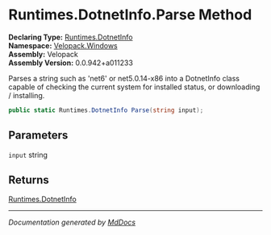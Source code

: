 ﻿<!--  
  <auto-generated>   
    The contents of this file were generated by a tool.  
    Changes to this file may be list if the file is regenerated  
  </auto-generated>   
-->

# Runtimes.DotnetInfo.Parse Method

**Declaring Type:** [Runtimes.DotnetInfo](../index.md)  
**Namespace:** [Velopack.Windows](../../../index.md)  
**Assembly:** Velopack  
**Assembly Version:** 0.0.942+a011233

Parses a string such as 'net6' or net5.0.14\-x86 into a DotnetInfo class capable of checking the current system for installed status, or downloading \/ installing.

```csharp
public static Runtimes.DotnetInfo Parse(string input);
```

## Parameters

`input`  string

## Returns

[Runtimes.DotnetInfo](../index.md)

___

*Documentation generated by [MdDocs](https://github.com/ap0llo/mddocs)*
